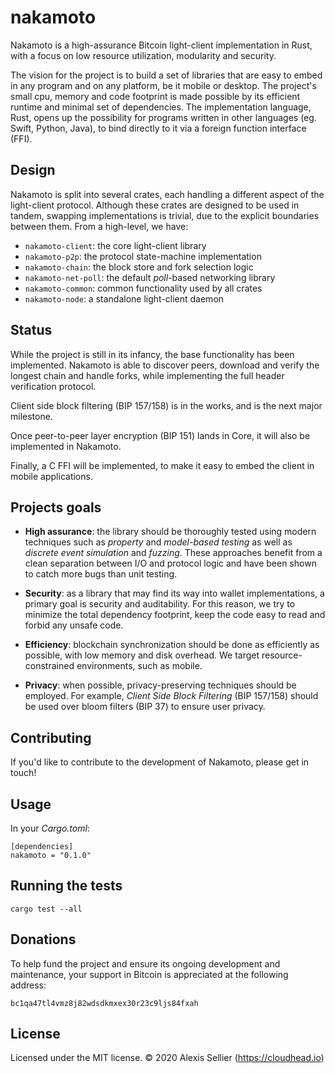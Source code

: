 nakamoto
========

Nakamoto is a high-assurance Bitcoin light-client implementation in Rust, with
a focus on low resource utilization, modularity and security.

The vision for the project is to build a set of libraries that are easy to
embed in any program and on any platform, be it mobile or desktop. The
project's small cpu, memory and code footprint is made possible by its
efficient runtime and minimal set of dependencies. The implementation
language, Rust, opens up the possibility for programs written in other
languages (eg. Swift, Python, Java), to bind directly to it via a foreign
function interface (FFI).

## Design

Nakamoto is split into several crates, each handling a different aspect of the
light-client protocol. Although these crates are designed to be used in tandem,
swapping implementations is trivial, due to the explicit boundaries between
them. From a high-level, we have:

* `nakamoto-client`: the core light-client library
* `nakamoto-p2p`: the protocol state-machine implementation
* `nakamoto-chain`: the block store and fork selection logic
* `nakamoto-net-poll`: the default *poll*-based networking library
* `nakamoto-common`: common functionality used by all crates
* `nakamoto-node`: a standalone light-client daemon

## Status

While the project is still in its infancy, the base functionality has been
implemented. Nakamoto is able to discover peers, download and verify the
longest chain and handle forks, while implementing the full header verification
protocol.

Client side block filtering (BIP 157/158) is in the works, and is the next
major milestone.

Once peer-to-peer layer encryption (BIP 151) lands in Core, it will also
be implemented in Nakamoto.

Finally, a C FFI will be implemented, to make it easy to embed the client
in mobile applications.

## Projects goals

* __High assurance__: the library should be thoroughly tested using modern
  techniques such as *property* and *model-based testing* as well as *discrete
  event simulation* and *fuzzing*. These approaches benefit from a clean
  separation between I/O and protocol logic and have been shown to catch more
  bugs than unit testing.

* __Security__: as a library that may find its way into wallet implementations,
  a primary goal is security and auditability. For this reason, we try to
  minimize the total dependency footprint, keep the code easy to read and
  forbid any unsafe code.

* __Efficiency__: blockchain synchronization should be done as efficiently as
  possible, with low memory and disk overhead. We target resource-constrained
  environments, such as mobile.

* __Privacy__: when possible, privacy-preserving techniques should be employed.
  For example, *Client Side Block Filtering* (BIP 157/158) should be used over
  bloom filters (BIP 37) to ensure user privacy.

## Contributing

If you'd like to contribute to the development of Nakamoto, please get in touch!

## Usage

In your *Cargo.toml*:

    [dependencies]
    nakamoto = "0.1.0"

## Running the tests

    cargo test --all

## Donations

To help fund the project and ensure its ongoing development and maintenance, your
support in Bitcoin is appreciated at the following address:

    bc1qa47tl4vmz8j82wdsdkmxex30r23c9ljs84fxah

## License

Licensed under the MIT license.
&copy; 2020 Alexis Sellier (<https://cloudhead.io>)
